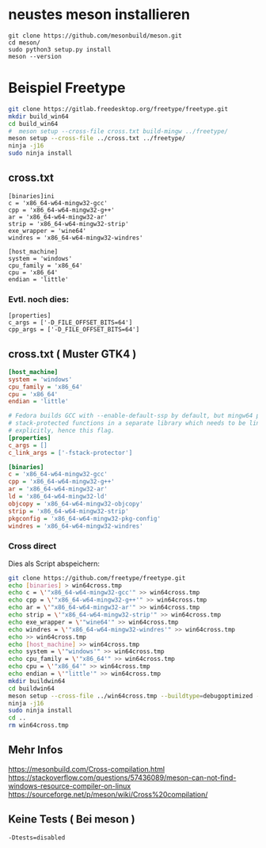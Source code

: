 
# neustes meson installieren

```
git clone https://github.com/mesonbuild/meson.git
cd meson/
sudo python3 setup.py install
meson --version
```

# Beispiel Freetype

```bash
git clone https://gitlab.freedesktop.org/freetype/freetype.git
mkdir build_win64
cd build_win64
#  meson setup --cross-file cross.txt build-mingw ../freetype/
meson setup --cross-file ../cross.txt ../freetype/
ninja -j16
sudo ninja install
```

## cross.txt
```
[binaries]ini
c = 'x86_64-w64-mingw32-gcc'
cpp = 'x86_64-w64-mingw32-g++'
ar = 'x86_64-w64-mingw32-ar'
strip = 'x86_64-w64-mingw32-strip'
exe_wrapper = 'wine64'
windres = 'x86_64-w64-mingw32-windres'

[host_machine]
system = 'windows'
cpu_family = 'x86_64'
cpu = 'x86_64'
endian = 'little'
```
### Evtl. noch dies:
```
[properties]
c_args = ['-D_FILE_OFFSET_BITS=64']
cpp_args = ['-D_FILE_OFFSET_BITS=64']
```

## cross.txt ( Muster GTK4 )
```ini
[host_machine]
system = 'windows'
cpu_family = 'x86_64'
cpu = 'x86_64'
endian = 'little'

# Fedora builds GCC with --enable-default-ssp by default, but mingw64 puts its
# stack-protected functions in a separate library which needs to be linked
# explicitly, hence this flag.
[properties]
c_args = []
c_link_args = ['-fstack-protector']

[binaries]
c = 'x86_64-w64-mingw32-gcc'
cpp = 'x86_64-w64-mingw32-g++'
ar = 'x86_64-w64-mingw32-ar'
ld = 'x86_64-w64-mingw32-ld'
objcopy = 'x86_64-w64-mingw32-objcopy'
strip = 'x86_64-w64-mingw32-strip'
pkgconfig = 'x86_64-w64-mingw32-pkg-config'
windres = 'x86_64-w64-mingw32-windres'
```
### Cross direct

Dies als Script abspeichern:

```sh
git clone https://github.com/freetype/freetype.git
echo [binaries] > win64cross.tmp
echo c = \'"x86_64-w64-mingw32-gcc'" >> win64cross.tmp
echo cpp = \'"x86_64-w64-mingw32-g++'" >> win64cross.tmp
echo ar = \'"x86_64-w64-mingw32-ar'" >> win64cross.tmp
echo strip = \'"x86_64-w64-mingw32-strip'" >> win64cross.tmp
echo exe_wrapper = \'"wine64'" >> win64cross.tmp
echo windres = \'"x86_64-w64-mingw32-windres'" >> win64cross.tmp
echo >> win64cross.tmp
echo [host_machine] >> win64cross.tmp
echo system = \'"windows'" >> win64cross.tmp
echo cpu_family = \'"x86_64'" >> win64cross.tmp
echo cpu = \'"x86_64'" >> win64cross.tmp
echo endian = \'"little'" >> win64cross.tmp 
mkdir buildwin64
cd buildwin64
meson setup --cross-file ../win64cross.tmp --buildtype=debugoptimized --strip -Db_ndebug=true  ../freetype/
ninja -j16
sudo ninja install
cd ..
rm win64cross.tmp
```




## Mehr Infos
https://mesonbuild.com/Cross-compilation.html
https://stackoverflow.com/questions/57436089/meson-can-not-find-windows-resource-compiler-on-linux
https://sourceforge.net/p/meson/wiki/Cross%20compilation/

## Keine Tests ( Bei meson )
`-Dtests=disabled`




